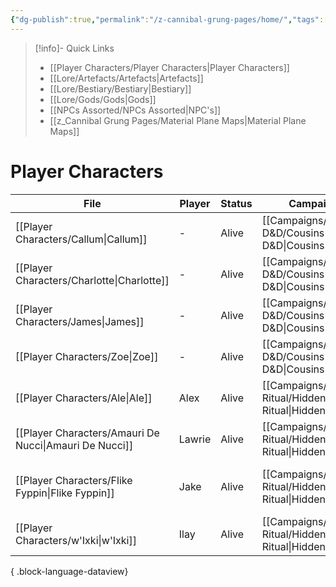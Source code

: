 ```yaml
---
{"dg-publish":true,"permalink":"/z-cannibal-grung-pages/home/","tags":["gardenEntry"]}
---
```


>[!info]- Quick Links
>- [[Player Characters/Player Characters\|Player Characters]]
>- [[Lore/Artefacts/Artefacts\|Artefacts]]
>- [[Lore/Bestiary/Bestiary\|Bestiary]]
>- [[Lore/Gods/Gods\|Gods]]
>- [[NPCs Assorted/NPCs Assorted\|NPC's]]
>- [[z_Cannibal Grung Pages/Material Plane Maps\|Material Plane Maps]]

# Player Characters
| File                                                      | Player | Status | Campaign                                                    | Level | AC | PP | Special Features                                                   | Race                                                    | Class   | Age             | Gender |
| --------------------------------------------------------- | ------ | ------ | ----------------------------------------------------------- | ----- | -- | -- | ------------------------------------------------------------------ | ------------------------------------------------------- | ------- | --------------- | ------ |
| [[Player Characters/Callum\|Callum]]                   | \-     | Alive  | [[Campaigns/Cousins D&D/Cousins D&D\|Cousins D&D]]       | \-    | \- | \- | \-                                                                 | \-                                                      | \-      | \-              | \-     |
| [[Player Characters/Charlotte\|Charlotte]]             | \-     | Alive  | [[Campaigns/Cousins D&D/Cousins D&D\|Cousins D&D]]       | \-    | \- | \- | \-                                                                 | \-                                                      | \-      | \-              | \-     |
| [[Player Characters/James\|James]]                     | \-     | Alive  | [[Campaigns/Cousins D&D/Cousins D&D\|Cousins D&D]]       | \-    | \- | \- | \-                                                                 | \-                                                      | \-      | \-              | \-     |
| [[Player Characters/Zoe\|Zoe]]                         | \-     | Alive  | [[Campaigns/Cousins D&D/Cousins D&D\|Cousins D&D]]       | \-    | \- | \- | \-                                                                 | \-                                                      | \-      | \-              | \-     |
| [[Player Characters/Ale\|Ale]]                         | Alex   | Alive  | [[Campaigns/Hidden Ritual/Hidden Ritual\|Hidden Ritual]] | 6     | 19 | 13 | An ex-battle cleric                                                | [[Lore/Bestiary/Human\|Human]]                       | Cleric  | 45 (as of 1491) | Male   |
| [[Player Characters/Amauri De Nucci\|Amauri De Nucci]] | Lawrie | Alive  | [[Campaigns/Hidden Ritual/Hidden Ritual\|Hidden Ritual]] | 6     | 15 | 13 | A noble in Gefestmere                                              | [[Lore/Bestiary/Human\|Human]]                       | Wizard  | \-              | Male   |
| [[Player Characters/Flike Fyppin\|Flike Fyppin]]       | Jake   | Alive  | [[Campaigns/Hidden Ritual/Hidden Ritual\|Hidden Ritual]] | 6     | 13 | 13 | [[z_DM Screen/References/Magic Wheel Spins\|Magic Wheel Spins]] | [[Lore/Bestiary/Mapach or Tanuki\|Mapach or Tanuki]] | Warlock | 10 (as of 1491) | Male   |
| [[Player Characters/w'Ixki\|w'Ixki]]                   | Ilay   | Alive  | [[Campaigns/Hidden Ritual/Hidden Ritual\|Hidden Ritual]] | 6     | 16 | 17 | Poisonous Skin                                                     | [[Lore/Bestiary/Grung or Tripkee\|Grung or Tripkee]] | Ranger  | 9 (as of 1491)  | Male   |

{ .block-language-dataview}


